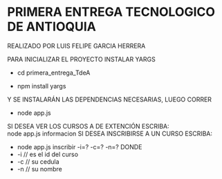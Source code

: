 # PRIMERA ENTREGA TECNOLOGICO DE ANTIOQUIA
REALIZADO POR LUIS FELIPE GARCIA HERRERA

PARA INICIALIZAR EL PROYECTO INSTALAR YARGS
- cd primera_entrega_TdeA

- npm install yargs


Y SE INSTALARÁN LAS DEPENDENCIAS NECESARIAS, LUEGO CORRER 

- node app.js

SI DESEA VER LOS CURSOS A DE EXTENCIÓN ESCRIBA:  
        node app.js informacion
SI DESEA INSCRIBIRSE A UN CURSO ESCRIBA:

- node app.js inscribir -i=? -c=? -n=?
DONDE 
- -i // es el id del curso
- -c // su cedula 
- -n // su nombre
